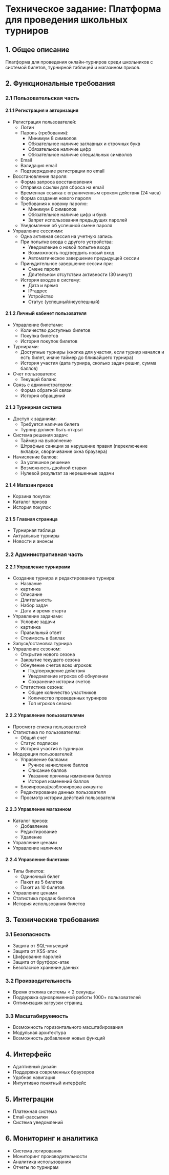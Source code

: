 # Техническое задание: Платформа для проведения школьных турниров

## 1. Общее описание
Платформа для проведения онлайн-турниров среди школьников с системой билетов, турнирной таблицей и магазином призов.

## 2. Функциональные требования

### 2.1 Пользовательская часть

#### 2.1.1 Регистрация и авторизация
- Регистрация пользователей:
  - Логин
  - Пароль (требования):
    - Минимум 8 символов
    - Обязательное наличие заглавных и строчных букв
    - Обязательное наличие цифр
    - Обязательное наличие специальных символов
  - Email
  - Валидация email
  - Подтверждение регистрации по email
- Восстановление пароля:
  - Форма запроса восстановления
  - Отправка ссылки для сброса на email
  - Временная ссылка с ограниченным сроком действия (24 часа)
  - Форма создания нового пароля
  - Требования к новому паролю:
    - Минимум 8 символов
    - Обязательное наличие цифр и букв
    - Запрет использования предыдущих паролей
  - Уведомление об успешной смене пароля
- Управление сессиями:
  - Одна активная сессия на учетную запись
  - При попытке входа с другого устройства:
    - Уведомление о новой попытке входа
    - Возможность подтвердить новый вход
    - Автоматическое завершение предыдущей сессии
  - Принудительное завершение сессии при:
    - Смене пароля
    - Длительном отсутствии активности (30 минут)
  - История входов в систему:
    - Дата и время
    - IP-адрес
    - Устройство
    - Статус (успешный/неуспешный)

#### 2.1.2 Личный кабинет пользователя
- Управление билетами:
  - Количество доступных билетов
  - Покупка билетов
  - История покупок билетов
- Турнирами:
  - Доступные турниры (кнопка для участия, если турнир начался и есть билет, иначе таймер до ближайшего турнира)
  - История участия (дата турнира, сколько задач решил, сумма баллов)
- Счет пользователя:
  - Текущий баланс
- Связь с администратором:
  - Форма обратной связи
  - История обращений

#### 2.1.3 Турнирная система
- Доступ к заданиям:
  - Требуется наличие билета
  - Турнир должен быть открыт
- Система решения задач:
  - Таймер на выполнение
  - Штрафные санкции за нарушение правил (переключение вкладки, сворачивание окна браузера)
- Начисление баллов:
  - За успешное решение
  - Возможность двойной ставки
  - Нулевой результат за нерешенные задачи

#### 2.1.4 Магазин призов
- Корзина покупок
- Каталог призов
- История покупок

#### 2.1.5 Главная страница
- Турнирная таблица
- Актуальные турниры
- Новости и анонсы

### 2.2 Административная часть

#### 2.2.1 Управление турнирами
- Создание турнира и редактирование турнира:
  - Название
  - картинка
  - Описание
  - Длительность
  - Набор задач
  - Дата и время старта
- Управление задачами:
  - Условие задачи
  - картинка
  - Правильный ответ
  - Стоимость в баллах
- Запуск/остановка турнира
- Управление сезоном:
  - Открытие нового сезона
  - Закрытие текущего сезона
  - Обнуление счетов всех игроков:
    - Подтверждение действия
    - Уведомление игроков об обнулении
    - Сохранение истории счетов
  - Статистика сезона:
    - Общее количество участников
    - Количество проведенных турниров
    - Топ игроков сезона

#### 2.2.2 Управление пользователями
- Просмотр списка пользователей
- Статистика по пользователям:
  - Общий счет
  - Статус подписки
  - История участия в турнирах
- Модерация пользователей:
  - Управление баллами:
    - Ручное начисление баллов
    - Списание баллов
    - Указание причины изменения баллов
    - История изменений баллов
  - Блокировка/разблокировка аккаунта
  - Редактирование данных пользователя
  - Просмотр истории действий пользователя

#### 2.2.3 Управление магазином
- Каталог призов:
  - Добавление
  - Редактирование
  - Удаление
- Управление ценами
- Управление наличием

#### 2.2.4 Управление билетами
- Типы билетов:
  - Одиночный билет
  - Пакет из 5 билетов
  - Пакет из 10 билетов
- Управление ценами
- Статистика продаж билетов
- История использования билетов

## 3. Технические требования

### 3.1 Безопасность
- Защита от SQL-инъекций
- Защита от XSS-атак
- Шифрование паролей
- Защита от брутфорс-атак
- Безопасное хранение данных

### 3.2 Производительность
- Время отклика системы < 2 секунды
- Поддержка одновременной работы 1000+ пользователей
- Оптимизация загрузки страниц

### 3.3 Масштабируемость
- Возможность горизонтального масштабирования
- Модульная архитектура
- Возможность добавления новых функций

## 4. Интерфейс
- Адаптивный дизайн
- Поддержка современных браузеров
- Удобная навигация
- Интуитивно понятный интерфейс

## 5. Интеграции
- Платежная система
- Email-рассылки
- Система уведомлений

## 6. Мониторинг и аналитика
- Система логирования
- Мониторинг производительности
- Аналитика использования
- Отчеты по турнирам 
